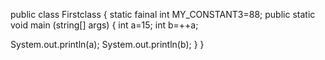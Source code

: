 public class Firstclass {
static fainal int MY_CONSTANT3=88;
public static void main (string[] args) {
int a=15;
 int b=++a;

System.out.println(a);
System.out.println(b);
}
}
